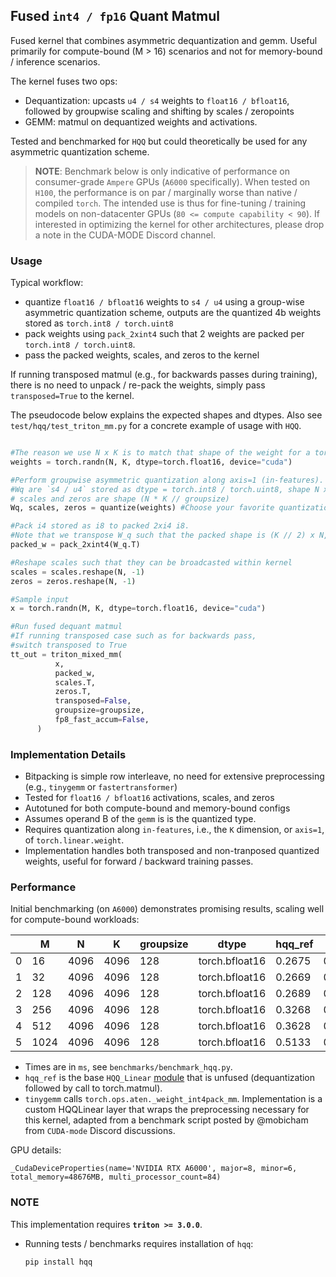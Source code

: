 ## Fused `int4 / fp16` Quant Matmul

Fused kernel that combines asymmetric dequantization and gemm. Useful primarily for compute-bound (M > 16) scenarios and not for memory-bound / inference scenarios.

The kernel fuses two ops:

- Dequantization: upcasts `u4 / s4` weights to `float16 / bfloat16`, followed by groupwise scaling and shifting by scales / zeropoints
- GEMM: matmul on dequantized weights and activations.

Tested and benchmarked for `HQQ` but could theoretically be used for any asymmetric quantization scheme.

> **NOTE**: Benchmark below is only indicative of performance on consumer-grade `Ampere` GPUs (`A6000` specifically). When tested on `H100`, the performance is on par / marginally worse than native / compiled `torch`.
> The intended use is thus for fine-tuning / training models on non-datacenter GPUs (`80 <= compute capability < 90`). If interested in optimizing the kernel for other architectures, please drop a note in the CUDA-MODE Discord channel.

### Usage

Typical workflow:

- quantize `float16 / bfloat16` weights to `s4 / u4` using a group-wise asymmetric quantization scheme, outputs are the quantized 4b weights stored as `torch.int8 / torch.uint8`
- pack weights using `pack_2xint4` such that 2 weights are packed per `torch.int8 / torch.uint8`.
- pass the packed weights, scales, and zeros to the kernel

If running transposed matmul (e.g., for backwards passes during training), there is no need to unpack / re-pack the weights, simply pass `transposed=True` to the kernel.

The pseudocode below explains the expected shapes and dtypes. Also see `test/hqq/test_triton_mm.py` for a concrete example of usage with `HQQ`.

```python

#The reason we use N x K is to match that shape of the weight for a torch.nn.Linear layer, where N -> out-features, K -> in-features
weights = torch.randn(N, K, dtype=torch.float16, device="cuda")

#Perform groupwise asymmetric quantization along axis=1 (in-features). E.g., `scales = Wq.reshape(-1, groupsize).max(axis=1)`.
#Wq are `s4 / u4` stored as dtype = torch.int8 / torch.uint8, shape N x K
# scales and zeros are shape (N * K // groupsize)
Wq, scales, zeros = quantize(weights) #Choose your favorite quantization library

#Pack i4 stored as i8 to packed 2xi4 i8.
#Note that we transpose W_q such that the packed shape is (K // 2) x N, and when unpacked K x N
packed_w = pack_2xint4(W_q.T)

#Reshape scales such that they can be broadcasted within kernel
scales = scales.reshape(N, -1)
zeros = zeros.reshape(N, -1)

#Sample input
x = torch.randn(M, K, dtype=torch.float16, device="cuda")

#Run fused dequant matmul
#If running transposed case such as for backwards pass,
#switch transposed to True
tt_out = triton_mixed_mm(
          x,
          packed_w,
          scales.T,
          zeros.T,
          transposed=False,
          groupsize=groupsize,
          fp8_fast_accum=False,
      )
```

### Implementation Details

- Bitpacking is simple row interleave, no need for extensive preprocessing (e.g., `tinygemm` or `fastertransformer`)
- Tested for `float16 / bfloat16` activations, scales, and zeros
- Autotuned for both compute-bound and memory-bound configs
- Assumes operand B of the `gemm` is is the quantized type.
- Requires quantization along `in-features`, i.e., the `K` dimension, or `axis=1`, of `torch.linear.weight`.
- Implementation handles both transposed and non-tranposed quantized weights, useful for forward / backward training passes.

### Performance

Initial benchmarking (on `A6000`) demonstrates promising results, scaling well for compute-bound workloads:

|     | M    | N    | K    | groupsize | dtype          | hqq_ref | triton | tinygemm |
| --- | ---- | ---- | ---- | ---------- | -------------- | ------- | ------ | -------- |
| 0   | 16   | 4096 | 4096 | 128        | torch.bfloat16 | 0.2675  | 0.0633 | 0.0382   |
| 1   | 32   | 4096 | 4096 | 128        | torch.bfloat16 | 0.2669  | 0.0704 | 0.0649   |
| 2   | 128  | 4096 | 4096 | 128        | torch.bfloat16 | 0.2689  | 0.0960 | 0.2523   |
| 3   | 256  | 4096 | 4096 | 128        | torch.bfloat16 | 0.3268  | 0.1355 | 0.5192   |
| 4   | 512  | 4096 | 4096 | 128        | torch.bfloat16 | 0.3628  | 0.2369 | 1.0892   |
| 5   | 1024 | 4096 | 4096 | 128        | torch.bfloat16 | 0.5133  | 0.4753 | 2.2016   |

- Times are in `ms`, see `benchmarks/benchmark_hqq.py`.
- `hqq_ref` is the base `HQQ_Linear` [module](https://github.com/mobiusml/hqq/blob/6d50eee4bcdd99cc10716f1297c5b2803d2b6da4/hqq/core/quantize.py#L349) that is unfused (dequantization followed by call to torch.matmul).
- `tinygemm` calls `torch.ops.aten._weight_int4pack_mm`. Implementation is a custom HQQLinear layer that wraps the preprocessing necessary for this kernel, adapted from a benchmark script posted by @mobicham from `CUDA-mode` Discord discussions.

GPU details:

```
_CudaDeviceProperties(name='NVIDIA RTX A6000', major=8, minor=6, total_memory=48676MB, multi_processor_count=84)
```

### NOTE

This implementation requires **`triton >= 3.0.0`**.

- Running tests / benchmarks requires installation of `hqq`:

  ```
  pip install hqq
  ```

